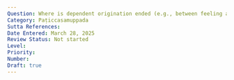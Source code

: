 ```yaml
---
Question: Where is dependent origination ended (e.g., between feeling and craving)?
Category: Paṭiccasamuppada
Sutta References:
Date Entered: March 28, 2025
Review Status: Not started
Level: 
Priority: 
Number: 
Draft: true
---
```

